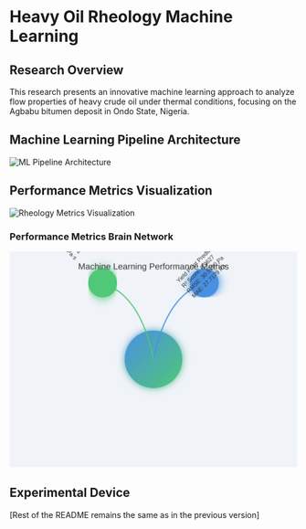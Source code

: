 # Heavy Oil Rheology Machine Learning

## Research Overview

This research presents an innovative machine learning approach to analyze flow properties of heavy crude oil under thermal conditions, focusing on the Agbabu bitumen deposit in Ondo State, Nigeria.

## Machine Learning Pipeline Architecture

![ML Pipeline Architecture](research_paper/ml_pipeline_architecture.png)

## Performance Metrics Visualization

![Rheology Metrics Visualization](research_paper/rheology_metrics_visualization.png)

### Performance Metrics Brain Network

![Performance Metrics Brain Network](research_paper/metrics_brain_network.svg)

## Experimental Device

[Rest of the README remains the same as in the previous version]